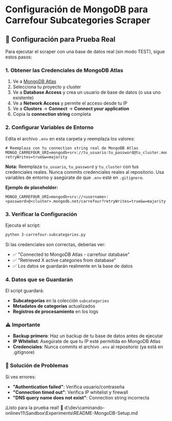 # Configuración de MongoDB para Carrefour Subcategories Scraper

## 🚀 Configuración para Prueba Real

Para ejecutar el scraper con una base de datos real (sin modo TEST), sigue estos pasos:

### 1. Obtener las Credenciales de MongoDB Atlas

1. Ve a [MongoDB Atlas](https://cloud.mongodb.com/)
2. Selecciona tu proyecto y cluster
3. Ve a **Database Access** y crea un usuario de base de datos (o usa uno existente)
4. Ve a **Network Access** y permite el acceso desde tu IP
5. Ve a **Clusters** → **Connect** → **Connect your application**
6. Copia la **connection string** completa

### 2. Configurar Variables de Entorno

Edita el archivo `.env` en esta carpeta y reemplaza los valores:

```env
# Reemplaza con tu connection string real de MongoDB Atlas
MONGO_CARREFOUR_URI=mongodb+srv://tu_usuario:tu_password@tu_cluster.mongodb.net/carrefour?retryWrites=true&w=majority
```

**Nota:** Reemplaza `tu_usuario`, `tu_password` y `tu_cluster` con tus credenciales reales. Nunca commits credenciales reales al repositorio. Usa variables de entorno y asegúrate de que `.env` esté en `.gitignore`.

**Ejemplo de placeholder:**
```env
MONGO_CARREFOUR_URI=mongodb+srv://<username>:<password>@<cluster>.mongodb.net/carrefour?retryWrites=true&w=majority
```

### 3. Verificar la Configuración

Ejecuta el script:
```bash
python 3-carrefour-subcategories.py
```

Si las credenciales son correctas, deberías ver:
- ✅ "Connected to MongoDB Atlas - carrefour database"
- ✅ "Retrieved X active categories from database"
- ✅ Los datos se guardarán realmente en la base de datos

### 4. Datos que se Guardarán

El script guardará:
- **Subcategorías** en la colección `subcategories`
- **Metadatos de categorías** actualizados
- **Registros de procesamiento** en los logs

### ⚠️ Importante

- **Backup primero**: Haz un backup de tu base de datos antes de ejecutar
- **IP Whitelist**: Asegúrate de que tu IP esté permitida en MongoDB Atlas
- **Credenciales**: Nunca commits el archivo `.env` al repositorio (ya está en .gitignore)

### 🔧 Solución de Problemas

Si ves errores:
- **"Authentication failed"**: Verifica usuario/contraseña
- **"Connection timed out"**: Verifica IP whitelist y firewall
- **"DNS query name does not exist"**: Connection string incorrecta

¡Listo para la prueba real! 🎯</content>
<parameter name="filePath">d:\dev\caminando-onlinev11\Sandbox\Experiments\README-MongoDB-Setup.md
